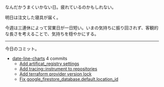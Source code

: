 なんだかうまくいかない日。疲れているのかもしれない。

明日は注文した寝具が届く。

今週は三連休によって営業日が一日短い。いまの気持ちに振り回されず、客観的な長さを考えることで、気持ちを穏やかにする。

---

今日のコミット。

- [date-line-charts](https://github.com/bouzuya/date-line-charts) 4 commits
  - [Add artificat_registry settings](https://github.com/bouzuya/date-line-charts/commit/d679e60f48e762b1ede4919f41788767d2f71a63)
  - [Add tracing::instrument to repositories](https://github.com/bouzuya/date-line-charts/commit/91273307a974a863ee6a287d919dd3b8277dd8e5)
  - [Add terraform provider version lock](https://github.com/bouzuya/date-line-charts/commit/0fbe876aaba9e902d6cc3ad7a391869042bb619f)
  - [Fix google_firestore_database.default.location_id](https://github.com/bouzuya/date-line-charts/commit/feef56b141db95e20484983401933580de5efadc)
